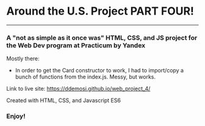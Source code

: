 # Around the U.S. Project PART FOUR!
--------------------------------
### A "not as simple as it once was" HTML, CSS, and JS project for the Web Dev program at Practicum by Yandex

Mostly there:
* In order to get the Card constructor to work, I had to import/copy a bunch of functions from the index.js. Messy, but works.

Link to live site:
https://ddemosi.github.io/web_project_4/

Created with HTML, CSS, and Javascript ES6

### Enjoy!
